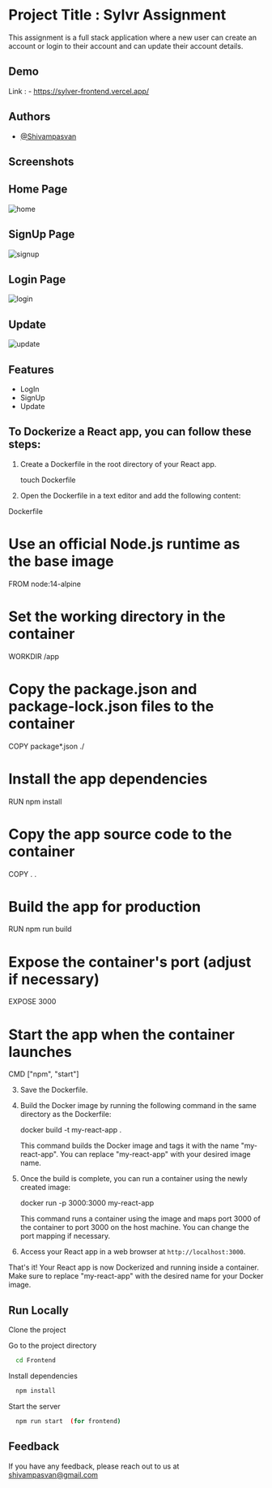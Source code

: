 
# Project Title : Sylvr Assignment


This assignment is a full stack application where a new user can create an account or login to their account and can update their account details.

## Demo
Link : - https://sylver-frontend.vercel.app/



## Authors

- [@Shivampasvan](https://github.com/Shivampasvan)

## Screenshots 

## Home Page
![home](https://github.com/Shivampasvan/sylvr-full-assignment/assets/112854390/90c53a76-a4cd-4a72-aede-5e99a62d32f5)



## SignUp Page
![signup](https://github.com/Shivampasvan/sylvr-full-assignment/assets/112854390/4ba7dc25-3312-46ac-84eb-78b87c8b35b9)



## Login Page
![login](https://github.com/Shivampasvan/sylvr-full-assignment/assets/112854390/776e8546-988d-45d3-bf13-97c37735e39e)



## Update
![update](https://github.com/Shivampasvan/sylvr-full-assignment/assets/112854390/8b5af442-3d9c-45be-9bc1-7151c81f779a)




## Features

- LogIn
- SignUp
- Update

## To Dockerize a React app, you can follow these steps:

1. Create a Dockerfile in the root directory of your React app.
   
   touch Dockerfile
   

2. Open the Dockerfile in a text editor and add the following content:

Dockerfile
# Use an official Node.js runtime as the base image
FROM node:14-alpine

# Set the working directory in the container
WORKDIR /app

# Copy the package.json and package-lock.json files to the container
COPY package*.json ./

# Install the app dependencies
RUN npm install

# Copy the app source code to the container
COPY . .

# Build the app for production
RUN npm run build

# Expose the container's port (adjust if necessary)
EXPOSE 3000

# Start the app when the container launches
CMD ["npm", "start"]


3. Save the Dockerfile.

4. Build the Docker image by running the following command in the same directory as the Dockerfile:
   
   docker build -t my-react-app .
   

   This command builds the Docker image and tags it with the name "my-react-app". You can replace "my-react-app" with your desired image name.

5. Once the build is complete, you can run a container using the newly created image:
   
   docker run -p 3000:3000 my-react-app
   

   This command runs a container using the image and maps port 3000 of the container to port 3000 on the host machine. You can change the port mapping if necessary.

6. Access your React app in a web browser at `http://localhost:3000`.

That's it! Your React app is now Dockerized and running inside a container. Make sure to replace "my-react-app" with the desired name for your Docker image.

## Run Locally

Clone the project

Go to the project directory

```bash
  cd Frontend
```

Install dependencies

```bash
  npm install
```

Start the server

```bash
  npm run start  (for frontend)
```

## Feedback

If you have any feedback, please reach out to us at shivampasvan@gmail.com
